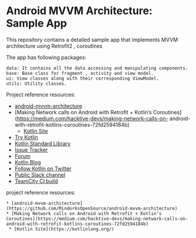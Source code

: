 # Android MVVM Architecture: Sample App
This repository contains a detailed sample app that implements MVVM architecture using Retrofit2 , coroutines  



The app has following packages:

    data: It contains all the data accessing and manipulating components.
    base: Base class for fragment , activity and view model.
    ui: View classes along with their corresponding ViewModel.
    utils: Utility classes.
   
Project reference resources:

 * [android-mvvm-architecture](https://github.com/MindorksOpenSource/android-mvvm-architecture)
 * [Making Network calls on Android with Retrofit + Kotlin’s Coroutines](https://medium.com/hacktive-devs/making-network-calls-on-           android-with-retrofit-kotlins-coroutines-72fd2594184b)
     * [Kotlin Site](https://kotlinlang.org/)
 * [Try Kotlin](https://play.kotlinlang.org/)
 * [Kotlin Standard Library](https://kotlinlang.org/api/latest/jvm/stdlib/index.html)
 * [Issue Tracker](https://youtrack.jetbrains.com/issues/KT)
 * [Forum](https://discuss.kotlinlang.org/)
 * [Kotlin Blog](https://blog.jetbrains.com/kotlin/)
 * [Follow Kotlin on Twitter](https://twitter.com/kotlin)
 * [Public Slack channel](https://slack.kotlinlang.org/)
 * [TeamCity CI build](https://teamcity.jetbrains.com/project.html?tab=projectOverview&projectId=Kotlin)


project reference resources:

    * [android-mvvm-architecture](https://github.com/MindorksOpenSource/android-mvvm-architecture)
    * [Making Network calls on Android with Retrofit + Kotlin’s Coroutines](https://medium.com/hacktive-devs/making-network-calls-on-           android-with-retrofit-kotlins-coroutines-72fd2594184b)
     * [Kotlin Site](https://kotlinlang.org/)

